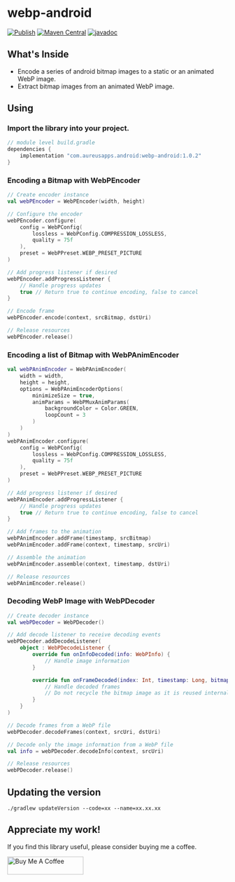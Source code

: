 # webp-android

[![Publish](https://github.com/UdaraWanasinghe/webp-android/actions/workflows/publish.yml/badge.svg?branch=main)](https://github.com/UdaraWanasinghe/webp-android/actions/workflows/publish.yml)
[![Maven Central](https://img.shields.io/maven-central/v/com.aureusapps.android/webp-android)](https://central.sonatype.com/artifact/com.aureusapps.android/webp-android/1.0.2)
[![javadoc](https://javadoc.io/badge2/com.aureusapps.android/webp-android/javadoc.svg)](https://javadoc.io/doc/com.aureusapps.android/webp-android)

## What's Inside

* Encode a series of android bitmap images to a static or an animated WebP image.
* Extract bitmap images from an animated WebP image.

## Using

### Import the library into your project.

```groovy
// module level build.gradle
dependencies {
    implementation "com.aureusapps.android:webp-android:1.0.2"
}
```

### Encoding a Bitmap with WebPEncoder

```kotlin
// Create encoder instance
val webPEncoder = WebPEncoder(width, height)

// Configure the encoder
webPEncoder.configure(
    config = WebPConfig(
        lossless = WebPConfig.COMPRESSION_LOSSLESS,
        quality = 75f
    ),
    preset = WebPPreset.WEBP_PRESET_PICTURE
)

// Add progress listener if desired
webPEncoder.addProgressListener {
    // Handle progress updates
    true // Return true to continue encoding, false to cancel
}

// Encode frame
webPEncoder.encode(context, srcBitmap, dstUri)

// Release resources
webPEncoder.release()
```

### Encoding a list of Bitmap with WebPAnimEncoder

```kotlin
val webPAnimEncoder = WebPAnimEncoder(
    width = width,
    height = height,
    options = WebPAnimEncoderOptions(
        minimizeSize = true,
        animParams = WebPMuxAnimParams(
            backgroundColor = Color.GREEN,
            loopCount = 3
        )
    )
)
webPAnimEncoder.configure(
    config = WebPConfig(
        lossless = WebPConfig.COMPRESSION_LOSSLESS,
        quality = 75f
    ),
    preset = WebPPreset.WEBP_PRESET_PICTURE
)

// Add progress listener if desired
webPAnimEncoder.addProgressListener {
    // Handle progress updates
    true // Return true to continue encoding, false to cancel
}

// Add frames to the animation
webPAnimEncoder.addFrame(timestamp, srcBitmap)
webPAnimEncoder.addFrame(context, timestamp, srcUri)

// Assemble the animation
webPAnimEncoder.assemble(context, timestamp, dstUri)

// Release resources
webPAnimEncoder.release()
```

### Decoding WebP Image with WebPDecoder

```kotlin
// Create decoder instance
val webPDecoder = WebPDecoder()

// Add decode listener to receive decoding events
webPDecoder.addDecodeListener(
    object : WebPDecodeListener {
        override fun onInfoDecoded(info: WebPInfo) {
            // Handle image information
        }

        override fun onFrameDecoded(index: Int, timestamp: Long, bitmap: Bitmap, uri: Uri?) {
            // Handle decoded frames
            // Do not recycle the bitmap image as it is reused internally
        }
    }
)

// Decode frames from a WebP file
webPDecoder.decodeFrames(context, srcUri, dstUri)

// Decode only the image information from a WebP file
val info = webPDecoder.decodeInfo(context, srcUri)

// Release resources
webPDecoder.release()
```

## Updating the version

```shell
./gradlew updateVersion --code=xx --name=xx.xx.xx
```

## Appreciate my work!

If you find this library useful, please consider buying me a coffee.

<a href="https://www.buymeacoffee.com/udarawanasinghe" target="_blank"><img src="https://cdn.buymeacoffee.com/buttons/default-orange.png" alt="Buy Me A Coffee" height="41" width="174"></a>
